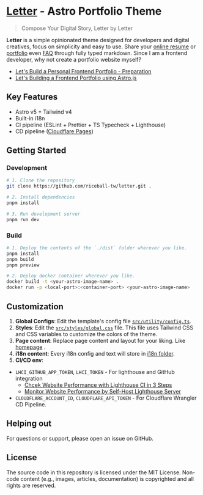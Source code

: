 # [Letter](https://weweweb.pages.dev/en) - Astro Portfolio Theme

> Compose Your Digital Story, Letter by Letter

**Letter** is a simple opinionated theme designed for developers and digital creatives, focus on simplicity and easy to use. Share your [online resume](https://weweweb.pages.dev/en/resume/) or [portfolio](https://weweweb.pages.dev/en/work/) even [FAQ](https://weweweb.pages.dev/en/faq/) through fully typed markdown. Since I am a frontend developer, why not create a portfolio website myself? 

- [Let's Build a Personal Frontend Portfolio - Preparation](https://www.webdong.dev/en/post/lets-build-a-portfolio/)
- [Let's Building a Frontend Portfolio using Astro.js](https://www.webdong.dev/en/post/lets-build-a-portfolio-with-astro/)
  
## Key Features

- Astro v5 + Tailwind v4
- Built-in i18n
- CI pipeline (ESLint + Prettier + TS Typecheck + Lighthouse)
- CD pipeline ([Cloudflare Pages](https://pages.cloudflare.com/))

## Getting Started

### Development

```bash
# 1. Clone the repository
git clone https://github.com/riceball-tw/letter.git .

# 2. Install dependencies
pnpm install

# 3. Run development server
pnpm run dev
```

### Build

```bash
# 1. Deploy the contents of the `./dist` folder wherever you like.
pnpm install
pnpm build
pnpm preview

# 2. Deploy docker container wherever you like.
docker build -t <your-astro-image-name> .
docker run -p <local-port>:<container-port> <your-astro-image-name>
```

## Customization

1. **Global Configs**: Edit the template's config file [`src/utility/config.ts`](https://github.com/riceball-tw/letter/blob/main/src/utility/config.ts).
2. **Styles**: Edit the [`src/styles/global.css`](https://github.com/riceball-tw/letter/blob/main/src/styles/global.css) file. This file uses Tailwind CSS and CSS variables to customize the colors of the theme.
3. **Page content**: Replace page content and layout for your liking. Like [homepage](https://github.com/riceball-tw/letter/blob/main/src/pages/%5Blanguage%5D/index.astro) .
4. **i18n content**: Every i18n config and text will store in [i18n folder](https://github.com/riceball-tw/letter/tree/main/src/i18n).
5. **CI/CD env**: 
  - `LHCI_GITHUB_APP_TOKEN`, `LHCI_TOKEN` - For lighthouse and GitHub integration
    - [Chcek Website Performance with Lighthouse CI in 3 Steps](https://www.webdong.dev/en/post/check-website-performance-with-lighthouse-ci/)
    - [Monitor Website Performance by Self-Host Lighthouse Server](https://www.webdong.dev/en/post/build-a-personal-lighthouse-server/)
  - `CLOUDFLARE_ACCOUNT_ID`, `CLOUDFLARE_API_TOKEN` - For Cloudflare Wrangler CD Pipeline.

## Helping out

For questions or support, please open an issue on GitHub.

## License

The source code in this repository is licensed under the MIT License.
Non-code content (e.g., images, articles, documentation) is copyrighted and all rights are reserved.
